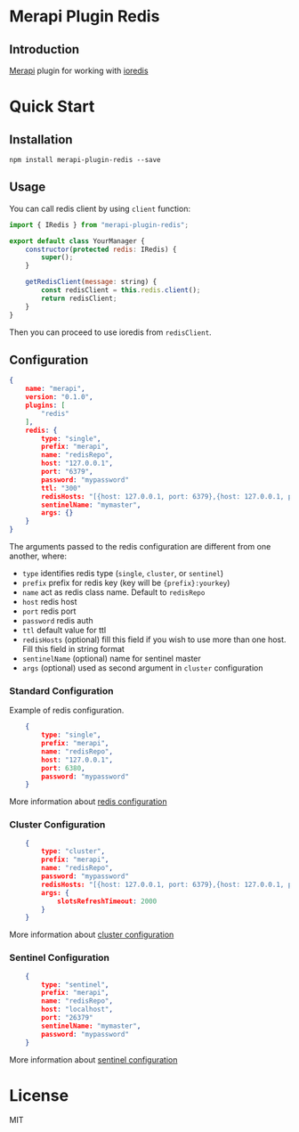 # Merapi Plugin Redis

## Introduction

[Merapi](https://github.com/kata-ai/merapi) plugin for working with [ioredis](https://github.com/luin/ioredis)

# Quick Start

## Installation

```
npm install merapi-plugin-redis --save
```

## Usage

You can call redis client by using `client` function:
```javascript
import { IRedis } from "merapi-plugin-redis";

export default class YourManager {
    constructor(protected redis: IRedis) {
        super();
    }

    getRedisClient(message: string) {
        const redisClient = this.redis.client();
        return redisClient;
    }
}
```
Then you can proceed to use ioredis from `redisClient`.

## Configuration

```json
{
    name: "merapi",
    version: "0.1.0",
    plugins: [
        "redis"
    ],
    redis: {
        type: "single",
        prefix: "merapi",
        name: "redisRepo",
        host: "127.0.0.1",
        port: "6379",
        password: "mypassword"
        ttl: "300"
        redisHosts: "[{host: 127.0.0.1, port: 6379},{host: 127.0.0.1, port: 16379}]",
        sentinelName: "mymaster",
        args: {}
    }
}
```

The arguments passed to the redis configuration are different from one another, where:

* `type` identifies redis type (`single`, `cluster`, or `sentinel`)
* `prefix` prefix for redis key (key will be `{prefix}:yourkey`)
* `name` act as redis class name. Default to `redisRepo`
* `host` redis host
* `port` redis port
* `password` redis auth
* `ttl` default value for ttl
* `redisHosts` (optional) fill this field if you wish to use more than one host. Fill this field in string format
* `sentinelName` (optional) name for sentinel master
* `args` (optional) used as second argument in `cluster` configuration

### Standard Configuration

Example of redis configuration.
```json
    {
        type: "single",
        prefix: "merapi",
        name: "redisRepo",
        host: "127.0.0.1",
        port: 6380,
        password: "mypassword"
    }
```
More information about [redis configuration](https://github.com/luin/ioredis#connect-to-redis)

### Cluster Configuration

```json
    {
        type: "cluster",
        prefix: "merapi",
        name: "redisRepo",
        password: "mypassword"
        redisHosts: "[{host: 127.0.0.1, port: 6379},{host: 127.0.0.1, port: 16379}]"
        args: {
            slotsRefreshTimeout: 2000
        }
    }
```
More information about [cluster configuration](https://github.com/luin/ioredis#cluster)

### Sentinel Configuration

```json
    {
        type: "sentinel",
        prefix: "merapi",
        name: "redisRepo",
        host: "localhost",
        port: "26379"
        sentinelName: "mymaster",
        password: "mypassword"
    }
```
More information about [sentinel configuration](https://github.com/luin/ioredis#sentinel)

# License

MIT
